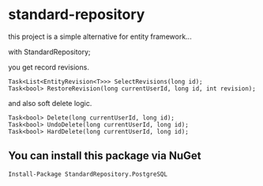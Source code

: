 # standard-repository

this project is a simple alternative for entity framework...

with StandardRepository;

you get record revisions.

    Task<List<EntityRevision<T>>> SelectRevisions(long id);
    Task<bool> RestoreRevision(long currentUserId, long id, int revision);

and also soft delete logic.

    Task<bool> Delete(long currentUserId, long id);
    Task<bool> UndoDelete(long currentUserId, long id);
    Task<bool> HardDelete(long currentUserId, long id);
    
## You can install this package via NuGet
    Install-Package StandardRepository.PostgreSQL
    

